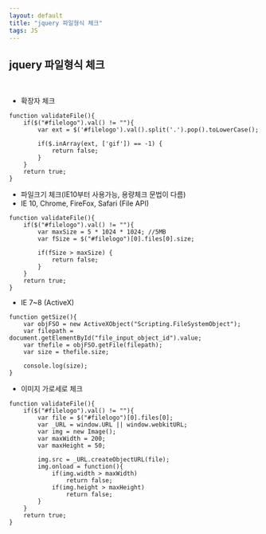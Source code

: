 ```yaml
---
layout: default
title: "jquery 파일형식 체크"
tags: JS
---
```


jquery 파일형식 체크
---------------

<br>

- 확장자 체크

```
function validateFile(){
	if($("#filelogo").val() != ""){
		var ext = $('#filelogo').val().split('.').pop().toLowerCase();

		if($.inArray(ext, ['gif']) == -1) {
			return false;
		}
	}	
	return true;
}
```

- 파일크기 체크(IE10부터 사용가능, 용량체크 문법이 다름)
- IE 10, Chrome, FireFox, Safari (File API)

```
function validateFile(){
	if($("#filelogo").val() != ""){
		var maxSize = 5 * 1024 * 1024; //5MB
		var fSize = $("#filelogo")[0].files[0].size;

		if(fSize > maxSize) {
			return false;
		}
	}	
	return true;
}
```

- IE 7~8 (ActiveX)

```
function getSize(){
	var objFSO = new ActiveXObject("Scripting.FileSystemObject");
	var filepath = document.getElementById("file_input_object_id").value;
	var thefile = objFSO.getFile(filepath);
	var size = thefile.size;
	
	console.log(size);
}
```

- 이미지 가로세로 체크

```
function validateFile(){
	if($("#filelogo").val() != ""){		
		var file = $("#filelogo")[0].files[0];
		var _URL = window.URL || window.webkitURL;
		var img = new Image();
		var maxWidth = 200;
		var maxHeight = 50;
		
		img.src = _URL.createObjectURL(file);
		img.onload = function(){
			if(img.width > maxWidth)
				return false;
			if(img.height > maxHeight)
				return false;
		}
	}	
	return true;
}
```